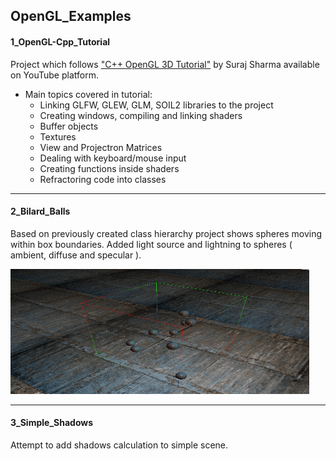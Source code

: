 ## OpenGL_Examples

#### 1_OpenGL-Cpp_Tutorial
Project which follows ["C++ OpenGL 3D Tutorial"](https://www.youtube.com/playlist?list=PL6xSOsbVA1eYSZTKBxnoXYboy7wc4yg-Z) by Suraj Sharma available on YouTube platform.

* Main topics covered in tutorial:
   * Linking GLFW, GLEW, GLM, SOIL2 libraries to the project
   * Creating windows, compiling and linking shaders
   * Buffer objects
   * Textures
   * View and Projectron Matrices 
   * Dealing with keyboard/mouse input
   * Creating functions inside shaders
   * Refractoring code into classes
   
   
------

#### 2_Bilard_Balls
Based on previously created class hierarchy project shows spheres moving within box boundaries.
Added light source and lightning to spheres ( ambient, diffuse and specular ).

<img src="https://raw.githubusercontent.com/eMKa007/OpenGL_Examples/master/2_Bilard_Balls/GIFS/v01.gif" width="478" height="200" />

   
------

#### 3_Simple_Shadows
Attempt to add shadows calculation to simple scene.
